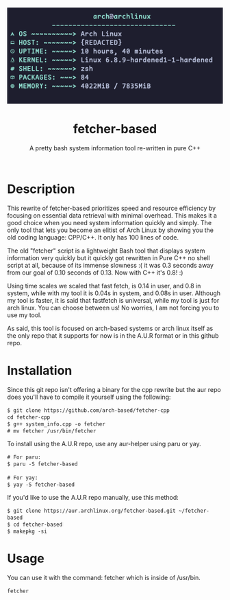 <p align="center"><img src="https://github.com/arch-based/fetcher-cpp/blob/main/fetcher.png?raw=true"></p>
<h1 align="center">fetcher-based</h1>
<p align="center">A pretty bash system information tool re-written in pure C++</p><br>

# Description

This rewrite of fetcher-based prioritizes speed and resource efficiency by focusing 
on essential data retrieval with minimal overhead. This makes it a good
choice when you need system information quickly and simply. The only tool
that lets you become an elitist of Arch Linux by showing you the old coding language: CPP/C++. It only has 100 lines of code.

The old "fetcher" script is a lightweight Bash tool that displays system information very quickly but it quickly got rewritten in Pure C++ no shell script at all, because of its immense slowness :( it was 0.3 seconds away from our goal of 0.10 seconds of 0.13. Now with C++ it's 0.8! :) 

Using time scales we scaled that fast fetch, is 0.14 in user, and 0.8 in system, while with my tool it is 0.04s in system, and 0.08s in user. Although my tool is faster, it is said that fastfetch is universal, while my tool is just for arch linux. You can choose between us! No worries, I am not forcing you to use my tool.

As said, this tool is focused on arch-based systems or arch linux itself as the only repo that it supports for now is in the A.U.R format or in this github repo.

# Installation

Since this git repo isn't offering a binary for the cpp rewrite but the aur repo does you'll have to compile it yourself using the following:
```
$ git clone https://github.com/arch-based/fetcher-cpp
cd fetcher-cpp
$ g++ system_info.cpp -o fetcher
# mv fetcher /usr/bin/fetcher
```
To install using the A.U.R repo, use any aur-helper using paru or yay.

```
# For paru:
$ paru -S fetcher-based

# For yay:
$ yay -S fetcher-based
```

If you'd like to use the A.U.R repo manually, use this method:
```
$ git clone https://aur.archlinux.org/fetcher-based.git ~/fetcher-based
$ cd fetcher-based
$ makepkg -si 
```

# Usage

You can use it with the command: fetcher which is inside of /usr/bin.
```
fetcher
```
